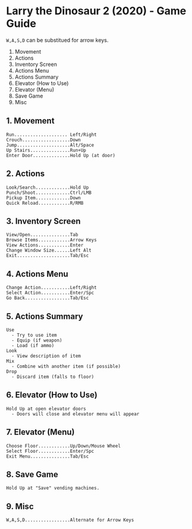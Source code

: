 # Larry the Dinosaur 2 (2020) - Game Guide
`W,A,S,D` can be substitued for arrow keys.

1. Movement
2. Actions
3. Inventory Screen
4. Actions Menu
5. Actions Summary
6. Elevator (How to Use)
7. Elevator (Menu)
8. Save Game
9. Misc

## 1. Movement
```
Run.................... Left/Right
Crouch..................Down
Jump....................Alt/Space
Up Stairs...............Run+Up
Enter Door..............Hold Up (at door)
```
## 2. Actions
```
Look/Search.............Hold Up
Punch/Shoot.............Ctrl/LMB
Pickup Item.............Down
Quick Reload............R/RMB
```
## 3. Inventory Screen
```
View/Open...............Tab
Browse Items............Arrow Keys
View Actions............Enter
Change Window Size......Left Alt
Exit....................Tab/Esc
```
## 4. Actions Menu
```
Change Action...........Left/Right
Select Action...........Enter/Spc
Go Back.................Tab/Esc
```
## 5. Actions Summary
```
Use
  - Try to use item
  - Equip (if weapon)
  - Load (if ammo)
Look
  - View description of item
Mix
  - Combine with another item (if possible)
Drop
  - Discard item (falls to floor)
```
## 6. Elevator (How to Use)
```
Hold Up at open elevator doors
  - Doors will close and elevator menu will appear
```
## 7. Elevator (Menu)
```
Choose Floor............Up/Down/Mouse Wheel
Select Floor............Enter/Spc
Exit Menu...............Tab/Esc
```
## 8. Save Game
```
Hold Up at "Save" vending machines.
```
## 9. Misc
```
W,A,S,D.................Alternate for Arrow Keys
```